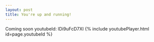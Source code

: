 ```yaml
---
layout: post
title: You're up and running!
---
```


Coming soon
youtubeId: lDi9uFcD7XI
{% include youtubePlayer.html id=page.youtubeId %}
